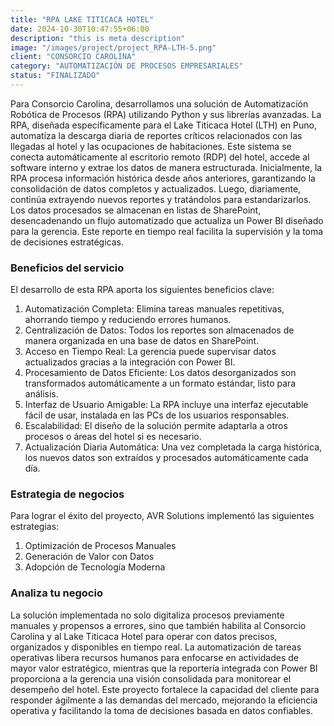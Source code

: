 ```yaml
---
title: "RPA LAKE TITICACA HOTEL"
date: 2024-10-30T10:47:55+06:00
description: "this is meta description"
image: "/images/project/project_RPA-LTH-5.png"
client: "CONSORCIO CAROLINA"
category: "AUTOMATIZACIÓN DE PROCESOS EMPRESARIALES"
status: "FINALIZADO"
---
```


Para Consorcio Carolina, desarrollamos una solución de Automatización Robótica de Procesos (RPA) utilizando Python y sus librerías avanzadas. La RPA, diseñada específicamente para el Lake Titicaca Hotel (LTH) en Puno, automatiza la descarga diaria de reportes críticos relacionados con las llegadas al hotel y las ocupaciones de habitaciones. Este sistema se conecta automáticamente al escritorio remoto (RDP) del hotel, accede al software interno y extrae los datos de manera estructurada. Inicialmente, la RPA procesa información histórica desde años anteriores, garantizando la consolidación de datos completos y actualizados. Luego, diariamente, continúa extrayendo nuevos reportes y tratándolos para estandarizarlos. Los datos procesados se almacenan en listas de SharePoint, desencadenando un flujo automatizado que actualiza un Power BI diseñado para la gerencia. Este reporte en tiempo real facilita la supervisión y la toma de decisiones estratégicas.

### Beneficios del servicio

El desarrollo de esta RPA aporta los siguientes beneficios clave:

1. Automatización Completa: Elimina tareas manuales repetitivas, ahorrando tiempo y reduciendo errores humanos.
2. Centralización de Datos: Todos los reportes son almacenados de manera organizada en una base de datos en SharePoint.
3. Acceso en Tiempo Real: La gerencia puede supervisar datos actualizados gracias a la integración con Power BI.
4. Procesamiento de Datos Eficiente: Los datos desorganizados son transformados automáticamente a un formato estándar, listo para análisis.
5. Interfaz de Usuario Amigable: La RPA incluye una interfaz ejecutable fácil de usar, instalada en las PCs de los usuarios responsables.
6. Escalabilidad: El diseño de la solución permite adaptarla a otros procesos o áreas del hotel si es necesario.
7. Actualización Diaria Automática: Una vez completada la carga histórica, los nuevos datos son extraídos y procesados automáticamente cada día.

### Estrategia de negocios

Para lograr el éxito del proyecto, AVR Solutions implementó las siguientes estrategias:

1. Optimización de Procesos Manuales
2. Generación de Valor con Datos
3. Adopción de Tecnología Moderna

### Analiza tu negocio

La solución implementada no solo digitaliza procesos previamente manuales y propensos a errores, sino que también habilita al Consorcio Carolina y al Lake Titicaca Hotel para operar con datos precisos, organizados y disponibles en tiempo real. La automatización de tareas operativas libera recursos humanos para enfocarse en actividades de mayor valor estratégico, mientras que la reportería integrada con Power BI proporciona a la gerencia una visión consolidada para monitorear el desempeño del hotel. Este proyecto fortalece la capacidad del cliente para responder ágilmente a las demandas del mercado, mejorando la eficiencia operativa y facilitando la toma de decisiones basada en datos confiables.